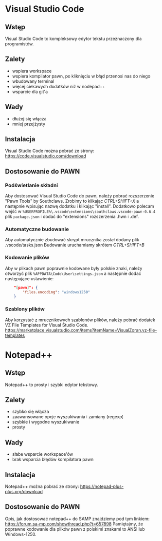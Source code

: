 # Visual Studio Code

## Wstęp
Visual Studio Code to kompleksowy edytor tekstu przeznaczony dla programistów.

## Zalety
- wspiera workspace
- wspiera kompilator pawn, po kliknięciu w błąd przenosi nas do niego
- wbudowany terminal
- więcej ciekawych dodatków niż w nodepad++
- wsparcie dla git'a

## Wady
- dłużej się włącza
- mniej przejżysty


## Instalacja
Visual Studio Code można pobrać ze strony: https://code.visualstudio.com/download

## Dostosowanie do PAWN

### Podświetlanie składni
Aby dostosować Visual Studio Code do pawn, należy pobrać rozszerzenie "Pawn Tools" by Southclaws.
Zrobimy to klikając *CTRL+SHIFT+X* a następnie wpisując nazwę dodatku i klikając "install".
Dodatkowo polecam wejść w `%USERPROFILE%\.vscode\extensions\southclaws.vscode-pawn-0.6.4` plik `package.json` i dodać do "extensions" rozszerzenia .hwn i .def.

### Automatyczne budowanie
Aby automatycznie zbudować skrypt mrucznika został dodany plik .vscode/tasks.json
Budowanie uruchamiamy skrótem *CTRL+SHIFT+B*

### Kodowanie plików
Aby w plikach pawn poprawnie kodowane były polskie znaki, należy otworzyć plik `%APPDATA\Code\User\settings.json` a następnie dodać następujące ustawienie:
```json
    "[pawn]": {
        "files.encoding": "windows1250"
    }
``` 

### Szablony plików
Aby korzystać z mrucznikowych szablonów plików, należy pobrać dodatek VZ File Templates for Visual Studio Code.
https://marketplace.visualstudio.com/items?itemName=VisualZoran.vz-file-templates

# Notepad++

## Wstęp
Notepad++ to prosty i szybki edytor tekstowy.

## Zalety
- szybko się włącza
- zaawansowane opcje wyszukiwania i zamiany (regexp)
- szybkie i wygodne wyszukiwanie
- prosty

## Wady
- słabe wsparcie workspace'ów
- brak wsparcia błędów kompilatora pawn

## Instalacja
Notepad++ można pobrać ze strony: https://notepad-plus-plus.org/download

## Dostosowanie do PAWN
Opis, jak dostosować notepad++ do SAMP znajdziemy pod tym linkiem: https://forum.sa-mp.com/showthread.php?t=657898
Pamiętajmy, że poprawne kodowanie dla plików pawn z polskimi znakami to ANSI lub Windows-1250.